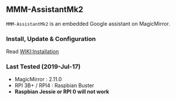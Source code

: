 ## MMM-AssistantMk2
`MMM-AssistantMk2` is an embedded Google assistant on MagicMirror.

### Install, Update & Configuration
Read [WIKI:Installation](https://github.com/bugsounet/MMM-AssistantMk2/wiki)

### Last Tested (2019-Jul-17)
- MagicMirror : 2.11.0
- RPI 3B+ / RPI4 : Raspbian Buster
- **Raspbian Jessie or RPI 0 will not work**
